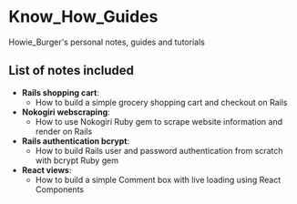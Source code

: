 # Know_How_Guides
Howie_Burger's personal notes, guides and tutorials

## List of notes included
- **Rails shopping cart**: 
  - How to build a simple grocery shopping cart and checkout on Rails
- **Nokogiri webscraping**:
  - How to use Nokogiri Ruby gem to scrape website information and render on Rails
- **Rails authentication bcrypt**:
  - How to build Rails user and password authentication from scratch with bcrypt Ruby gem
- **React views**:
  - How to build a simple Comment box with live loading using React Components
